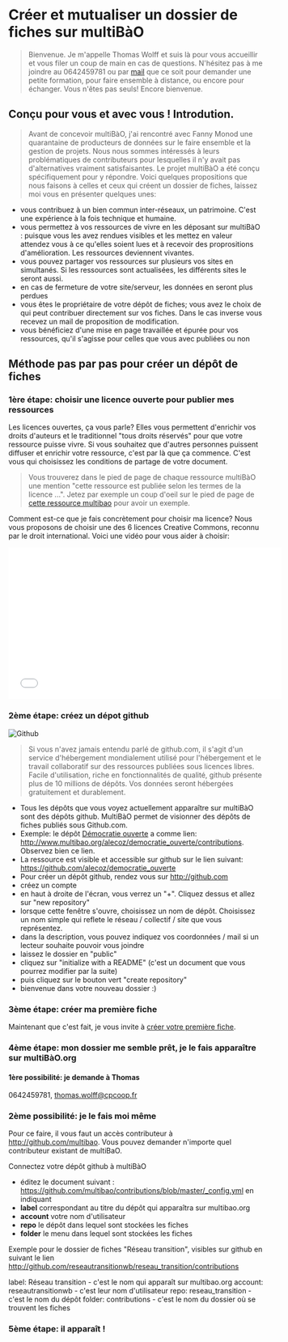 # Créer et mutualiser un dossier de fiches sur multiBàO	

> Bienvenue. Je m'appelle Thomas Wolff et suis là pour vous accueillir et vous filer un coup de main en cas de questions. N'hésitez pas à me joindre au 0642459781 ou par [mail](mailto:thomas.wolff@cpcoop.fr) que ce soit pour demander une petite formation, pour faire ensemble à distance, ou encore pour échanger. Vous n'êtes pas seuls! Encore bienvenue. 

## Conçu pour vous et avec vous ! Introdution. 

> Avant de concevoir multiBàO, j'ai rencontré avec Fanny Monod une quarantaine de producteurs de données sur le faire ensemble et la gestion de projets. Nous nous sommes intéressés à leurs problématiques de contributeurs pour lesquelles il n'y avait pas d'alternatives vraiment satisfaisantes. Le projet multiBàO a été conçu spécifiquement pour y répondre. Voici quelques propositions que nous faisons à celles et ceux qui créent un dossier de fiches, laissez moi vous en présenter quelques unes:

* vous contribuez à un bien commun inter-réseaux, un patrimoine. C'est une expérience à la fois technique et humaine. 
* vous permettez à vos ressources de vivre en les déposant sur multiBàO : puisque vous les avez rendues visibles et les mettez en valeur attendez vous à ce qu'elles soient lues et à recevoir des proprositions d'amélioration. Les ressources deviennent vivantes.
* vous pouvez partager vos ressources sur plusieurs vos sites en simultanés. Si les ressources sont actualisées, les différents sites le seront aussi. 
* en cas de fermeture de votre site/serveur, les données en seront plus perdues
* vous êtes le propriétaire de votre dépôt de fiches; vous avez le choix de qui peut contribuer directement sur vos fiches. Dans le cas inverse vous recevez un mail de proposition de modification. 
* vous bénéficiez d'une mise en page travaillée et épurée pour vos ressources, qu'il s'agisse pour celles que vous avec publiées ou non

## Méthode pas par pas pour créer un dépôt de fiches 

### 1ère étape: choisir une licence ouverte pour publier mes ressources

Les licences ouvertes, ça vous parle? Elles vous permettent d'enrichir vos droits d'auteurs et le traditionnel "tous droits réservés" pour que votre ressource puisse vivre. Si vous souhaitez que d'autres personnes puissent diffuser et enrichir votre ressource, c'est par là que ça commence. C'est vous qui choisissez les conditions de partage de votre document. 

> Vous trouverez dans le pied de page de chaque ressource multiBàO une mention "cette ressource est publiée selon les termes de la licence ...". Jetez par exemple un coup d'oeil sur le pied de page de [cette ressource multibao](http://www.multibao.org/multibao/contributions/contributions/cercle_excentrique.md) pour avoir un exemple. 

Comment est-ce que je fais concrètement pour choisir ma licence? Nous vous proposons de choisir une des 6 licences Creative Commons, reconnu par le droit international. Voici une vidéo pour vous aider à choisir:

<iframe frameborder="0" width="540" height="300" src="//www.dailymotion.com/embed/video/x1tg4gv" allowfullscreen></iframe>

### 2ème étape: créez un dépot github 

![Github](http://dandelion.github.io/slides/dandelion-0.10.0/assets/images/logo_github_small.gif)

> Si vous n'avez jamais entendu parlé de github.com, il s'agit d'un service d'hébergement mondialement utilisé pour l'hébergement et le travail collaboratif sur des ressources publiées sous licences libres. Facile d'utilisation, riche en fonctionnalités de qualité, github présente plus de 10 millions de dépôts. Vos données seront hébergées gratuitement et durablement. 

* Tous les dépôts que vous voyez actuellement apparaître sur multiBàO sont des dépôts github. MultiBàO permet de visionner des dépôts de fiches publiés sous Github.com. 
 * Exemple: le dépôt [Démocratie ouverte](http://www.multibao.org/alecoz/democratie_ouverte/contributions) a comme lien: http://www.multibao.org/alecoz/democratie_ouverte/contributions. Observez bien ce lien. 
 * La ressource est visible et accessible sur github sur le lien suivant: https://github.com/alecoz/democratie_ouverte
* Pour créer un dépôt github, rendez vous sur http://github.com
 * créez un compte
 * en haut à droite de l'écran, vous verrez un "+". Cliquez dessus et allez sur "new repository" 
 * lorsque cette fenêtre s'ouvre, choisissez un nom de dépôt. Choisissez un nom simple qui reflete le réseau / collectif / site que vous représentez. 
 * dans la description, vous pouvez indiquez vos coordonnées / mail si un lecteur souhaite pouvoir vous joindre
 * laissez le dossier en "public"
 * cliquez sur "initialize with a README" (c'est un document que vous pourrez modifier par la suite)
 * puis cliquez sur le bouton vert "create repository"
 * bienvenue dans votre nouveau dossier :)

### 3ème étape: créer ma première fiche

Maintenant que c'est fait, je vous invite à [créer votre première fiche](http://www.multibao.org/multibao/contributions/pages/documentation/creer_fiche_multibao.md). 

### 4ème étape: mon dossier me semble prêt, je le fais apparaître sur multiBàO.org

#### 1ère possibilité: je demande à Thomas

0642459781, thomas.wolff@cpcoop.fr

### 2ème possibilité: je le fais moi même 

Pour ce faire, il vous faut un accès contributeur à http://github.com/multibao. Vous pouvez demander n'importe quel contributeur existant de multiBaO. 

Connectez votre dépôt github à multiBàO
* éditez le document suivant : https://github.com/multibao/contributions/blob/master/_config.yml en indiquant
 * **label** correspondant au titre du dépôt qui apparaîtra sur multibao.org
 * **account** votre nom d'utilisateur
 * **repo** le dépôt dans lequel sont stockées les fiches
 * **folder** le menu dans lequel sont stockées les fiches

Exemple pour le dossier de fiches "Réseau transition", visibles sur github en suivant le lien http://github.com/reseautransitionwb/reseau_transition/contributions

label: Réseau transition - c'est le nom qui apparaît sur multibao.org 
account: reseautransitionwb - c'est leur nom d'utilisateur
repo: reseau_transition - c'est le nom du dépôt
folder: contributions - c'est le nom du dossier où se trouvent les fiches

### 5ème étape: il apparaît ! 

